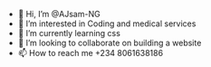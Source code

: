 - 👋 Hi, I’m @AJsam-NG
- 👀 I’m interested in Coding and medical services
- 🌱 I’m currently learning css
- 💞️ I’m looking to collaborate on building a website
- 📫 How to reach me +234 8061638186

<!---
AJsam-NG/AJsam-NG is a ✨ special ✨ repository because its `README.md` (this file) appears on your GitHub profile.
You can click the Preview link to take a look at your changes.
--->
